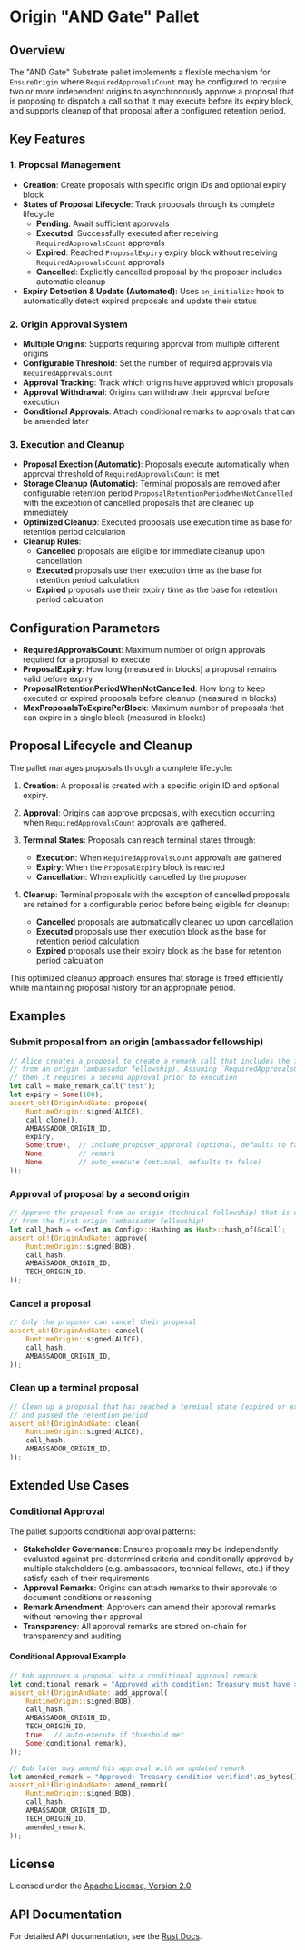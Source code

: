 # Origin "AND Gate" Pallet

## Overview

The "AND Gate" Substrate pallet implements a flexible mechanism for `EnsureOrigin` where `RequiredApprovalsCount` may be configured to require two or more independent origins to asynchronously approve a proposal that is proposing to dispatch a call so that it may execute before its expiry block, and supports cleanup of that proposal after a configured retention period.

## Key Features
### 1. Proposal Management

- **Creation**: Create proposals with specific origin IDs and optional expiry block
- **States of Proposal Lifecycle**: Track proposals through its complete lifecycle
  - **Pending**: Await sufficient approvals
  - **Executed**: Successfully executed after receiving `RequiredApprovalsCount` approvals
  - **Expired**: Reached `ProposalExpiry` expiry block without receiving `RequiredApprovalsCount` approvals
  - **Cancelled**: Explicitly cancelled proposal by the proposer includes automatic cleanup
- **Expiry Detection & Update (Automated)**: Uses `on_initialize` hook to automatically detect expired proposals and update their status

### 2. Origin Approval System

- **Multiple Origins**: Supports requiring approval from multiple different origins
- **Configurable Threshold**: Set the number of required approvals via `RequiredApprovalsCount`
- **Approval Tracking**: Track which origins have approved which proposals
- **Approval Withdrawal**: Origins can withdraw their approval before execution
- **Conditional Approvals**: Attach conditional remarks to approvals that can be amended later

### 3. Execution and Cleanup

- **Proposal Exection (Automatic)**: Proposals execute automatically when approval threshold of `RequiredApprovalsCount` is met
- **Storage Cleanup (Automatic)**: Terminal proposals are removed after configurable retention period `ProposalRetentionPeriodWhenNotCancelled` with the exception of cancelled proposals that are cleaned up immediately
- **Optimized Cleanup**: Executed proposals use execution time as base for retention period calculation
- **Cleanup Rules**:
  - **Cancelled** proposals are eligible for immediate cleanup upon cancellation
  - **Executed** proposals use their execution time as the base for retention period calculation
  - **Expired** proposals use their expiry time as the base for retention period calculation

## Configuration Parameters

- **RequiredApprovalsCount**: Maximum number of origin approvals required for a proposal to execute
- **ProposalExpiry**: How long (measured in blocks) a proposal remains valid before expiry
- **ProposalRetentionPeriodWhenNotCancelled**: How long to keep executed or expired proposals before cleanup (measured in blocks)
- **MaxProposalsToExpirePerBlock**: Maximum number of proposals that can expire in a single block (measured in blocks)

## Proposal Lifecycle and Cleanup

The pallet manages proposals through a complete lifecycle:

1. **Creation**: A proposal is created with a specific origin ID and optional expiry.
2. **Approval**: Origins can approve proposals, with execution occurring when `RequiredApprovalsCount` approvals are gathered.
3. **Terminal States**: Proposals can reach terminal states through:
   - **Execution**: When `RequiredApprovalsCount` approvals are gathered
   - **Expiry**: When the `ProposalExpiry` block is reached
   - **Cancellation**: When explicitly cancelled by the proposer

4. **Cleanup**: Terminal proposals with the exception of cancelled proposals are retained for a configurable period before being eligible for cleanup:
   - **Cancelled** proposals are automatically cleaned up upon cancellation
   - **Executed** proposals use their execution block as the base for retention period calculation
   - **Expired** proposals use their expiry block as the base for retention period calculation

This optimized cleanup approach ensures that storage is freed efficiently while maintaining proposal history for an appropriate period.

## Examples

### Submit proposal from an origin (ambassador fellowship)

```rust
// Alice creates a proposal to create a remark call that includes the first approval
// from an origin (ambassador fellowship). Assuming `RequiredApprovalsCount` is set to `2`
// then it requires a second approval prior to execution
let call = make_remark_call("test");
let expiry = Some(100);
assert_ok!(OriginAndGate::propose(
    RuntimeOrigin::signed(ALICE),
    call.clone(),
    AMBASSADOR_ORIGIN_ID,
    expiry,
    Some(true),  // include_proposer_approval (optional, defaults to false)
    None,        // remark
    None,        // auto_execute (optional, defaults to false)
));
```

### Approval of proposal by a second origin

```rust
// Approve the proposal from an origin (technical fellowship) that is different
// from the first origin (ambassador fellowship)
let call_hash = <<Test as Config>::Hashing as Hash>::hash_of(&call);
assert_ok!(OriginAndGate::approve(
    RuntimeOrigin::signed(BOB),
    call_hash,
    AMBASSADOR_ORIGIN_ID,
    TECH_ORIGIN_ID,
));
```

### Cancel a proposal

```rust
// Only the proposer can cancel their proposal
assert_ok!(OriginAndGate::cancel(
    RuntimeOrigin::signed(ALICE),
    call_hash,
    AMBASSADOR_ORIGIN_ID,
));
```

### Clean up a terminal proposal

```rust
// Clean up a proposal that has reached a terminal state (expired or executed)
// and passed the retention period
assert_ok!(OriginAndGate::clean(
    RuntimeOrigin::signed(ALICE),
    call_hash,
    AMBASSADOR_ORIGIN_ID,
));
```

## Extended Use Cases

### Conditional Approval

The pallet supports conditional approval patterns:

- **Stakeholder Governance**: Ensures proposals may be independently evaluated against pre-determined criteria and conditionally approved by multiple stakeholders (e.g. ambassadors, technical fellows, etc.) if they satisfy each of their requirements
- **Approval Remarks**: Origins can attach remarks to their approvals to document conditions or reasoning
- **Remark Amendment**: Approvers can amend their approval remarks without removing their approval
- **Transparency**: All approval remarks are stored on-chain for transparency and auditing

#### Conditional Approval Example

```rust
// Bob approves a proposal with a conditional approval remark
let conditional_remark = "Approved with condition: Treasury must have >1000 tokens".as_bytes().to_vec();
assert_ok!(OriginAndGate::add_approval(
    RuntimeOrigin::signed(BOB),
    call_hash,
    AMBASSADOR_ORIGIN_ID,
    TECH_ORIGIN_ID,
    true,  // auto-execute if threshold met
    Some(conditional_remark),
));

// Bob later may amend his approval with an updated remark
let amended_remark = "Approved: Treasury condition verified".as_bytes().to_vec();
assert_ok!(OriginAndGate::amend_remark(
    RuntimeOrigin::signed(BOB),
    call_hash,
    AMBASSADOR_ORIGIN_ID,
    TECH_ORIGIN_ID,
    amended_remark,
));
```

## License

Licensed under the [Apache License, Version 2.0](LICENSE).

## API Documentation

For detailed API documentation, see the [Rust Docs](https://docs.rs/pallet-origin-and-gate).
